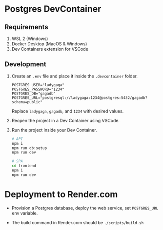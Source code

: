 # Postgres DevContainer

## Requirements

1. WSL 2 (Windows)
1. Docker Desktop (MacOS & Windows)
1. Dev Containers extension for VSCode

## Development

1. Create an `.env` file and place it inside the `.devcontainer` folder.

    ```text
    POSTGRES_USER="ladygaga"
    POSTGRES_PASSWORD="1234"
    POSTGRES_DB="gagadb"
    POSTGRES_URL="postgresql://ladygaga:1234@postgres:5432/gagadb?schema=public"
    ```

    Replace `ladygaga`, `gagadb`, and `1234` with desired values.

2. Reopen the project in a Dev Container using VSCode.

3. Run the project inside your Dev Container.

    ```bash
    # API
    npm i
    npm run db:setup
    npm run dev
    ```

    ```bash
    # SPA
    cd frontend
    npm i
    npm run dev
    ```

# Deployment to Render.com

- Provision a Postgres database, deploy the web service, set `POSTGRES_URL` env variable.

- The build command in Render.com should be `./scripts/build.sh`

